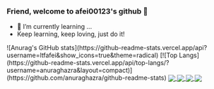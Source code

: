 ### Friend, welcome to afei00123's github 👋

<!--
**ltfafei/ltfafei** is a ✨ _special_ ✨ repository because its `README.md` (this file) appears on your GitHub profile.

Here are some ideas to get you started:

- 🔭 I’m currently working on ...
- 🌱 I’m currently learning ...
- 👯 I’m looking to collaborate on ...
- 🤔 I’m looking for help with ...
- 💬 Ask me about ...
- 📫 How to reach me: ...
- 😄 Pronouns: ...
- ⚡ Fun fact: ...
-->

- 🌱 I’m currently learning ...
- Keep learning, keep loving, just do it!

<a>
![Anurag's GitHub stats](https://github-readme-stats.vercel.app/api?username=ltfafei&show_icons=true&theme=radical)
</a>
<a>
[![Top Langs](https://github-readme-stats.vercel.app/api/top-langs/?username=anuraghazra&layout=compact)](https://github.com/anuraghazra/github-readme-stats)
</a>
         
<a href="https://github.com/ltfafei/FofaSpider">
  <img align="center" src="https://github-readme-stats.vercel.app/api/pin/?username=ltfafei&repo=FofaSpider" />
</a>
<a href="https://github.com/ltfafei/DomainSpiderSE">
  <img align="center" src="https://github-readme-stats.vercel.app/api/pin/?username=ltfafei&repo=DomainSpiderSE" />
</a>
<a href="https://github.com/ltfafei/ZBG">
  <img align="center" src="https://github-readme-stats.vercel.app/api/pin/?username=ltfafei&repo=ZBG" />
</a>
<a href="https://github.com/ltfafei/my_POC">
  <img align="center" src="https://github-readme-stats.vercel.app/api/pin/?username=ltfafei&repo=my_POC" />
</a>
